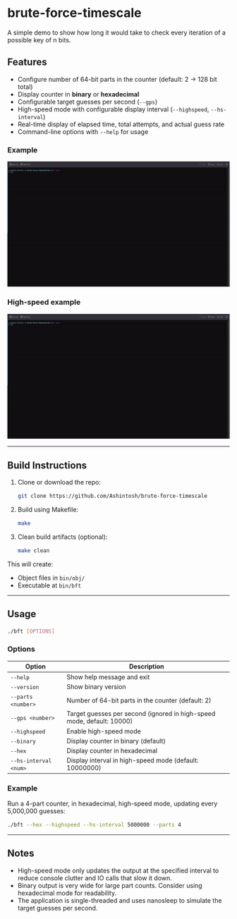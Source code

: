 # brute-force-timescale

A simple demo to show how long it would take to check every iteration of a possible key of n bits.

## Features

- Configure number of 64-bit parts in the counter (default: 2 -> 128 bit total)
- Display counter in **binary** or **hexadecimal**
- Configurable target guesses per second (`--gps`)
- High-speed mode with configurable display interval (`--highspeed`, `--hs-interval`)
- Real-time display of elapsed time, total attempts, and actual guess rate
- Command-line options with `--help` for usage

### Example
![example](images/example.gif)

### High-speed example
![hs-example](images/hs-example.gif)

---

## Build Instructions

1. Clone or download the repo:
    ```bash
    git clone https://github.com/Ashintosh/brute-force-timescale
    ```
2. Build using Makefile:
    ```bash
    make
    ```
3. Clean build artifacts (optional):
    ```bash
    make clean
    ```

This will create:
- Object files in `bin/obj/`
- Executable at `bin/bft`

---

## Usage

```bash
./bft [OPTIONS]
```
### Options
| Option                | Description                                                            |
| --------------------- | ---------------------------------------------------------------------- |
| `--help`              | Show help message and exit                                             |
| `--version`           | Show binary version                                                    |
| `--parts <number>`    | Number of 64-bit parts in the counter (default: 2)                     |
| `--gps <number>`      | Target guesses per second (ignored in high-speed mode, default: 10000) |
| `--highspeed`         | Enable high-speed mode                                                 |
| `--binary`            | Display counter in binary (default)                                    |
| `--hex`               | Display counter in hexadecimal                                         |
| `--hs-interval <num>` | Display interval in high-speed mode (default: 10000000)                |

### Example
Run a 4-part counter, in hexadecimal, high-speed mode, updating every 5,000,000 guesses:
```bash
./bft --hex --highspeed --hs-interval 5000000 --parts 4
```

---

## Notes
- High-speed mode only updates the output at the specified interval to reduce console clutter and IO calls that slow it down.
- Binary output is very wide for large part counts. Consider using hexadecimal mode for readability.
- The application is single-threaded and uses nanosleep to simulate the target guesses per second.
